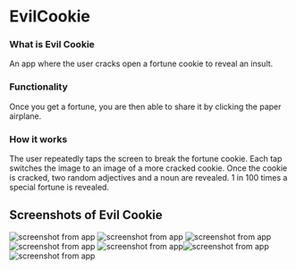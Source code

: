 # EvilCookie

### What is Evil Cookie
An app where the user cracks open a fortune cookie to reveal an insult.

### Functionality
Once you get a fortune, you are then able to share it by clicking the paper airplane.

### How it works
The user repeatedly taps the screen to break the fortune cookie. Each tap switches the image to an image of a more cracked cookie. Once the cookie is cracked, two random adjectives and a noun are revealed. 1 in 100 times a special fortune is revealed. 

## Screenshots of Evil Cookie
![screenshot from app](images/screen1.png)  ![screenshot from app](images/screen2.png)
![screenshot from app](images/screen3.png)![screenshot from app](images/screen4.png)
![screenshot from app](images/screen5.png)![screenshot from app](images/screen6.png)
![screenshot from app](images/screen7.png)
